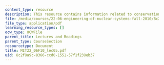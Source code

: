 ```yaml
---
content_type: resource
description: This resource contains information related to conservation equations.
file: /media/courses/22-06-engineering-of-nuclear-systems-fall-2010/8c2f8a9c8366ccd0155157f1f238eb37_MIT22_06F10_lec05.pdf
file_type: application/pdf
learning_resource_types: []
ocw_type: OCWFile
parent_title: Lectures and Readings
parent_type: CourseSection
resourcetype: Document
title: MIT22_06F10_lec05.pdf
uid: 8c2f8a9c-8366-ccd0-1551-57f1f238eb37
---
```

